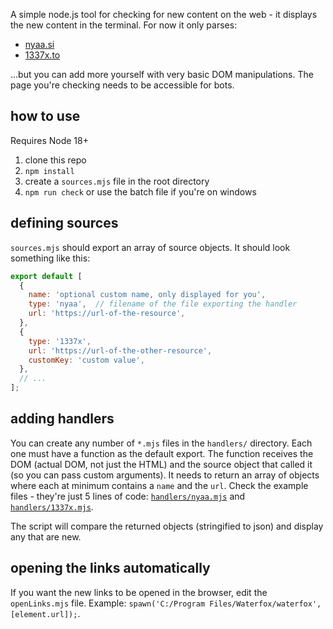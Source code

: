 A simple node.js tool for checking for new content on the web - it displays the new content in the terminal. For now it only parses:
- [nyaa.si](https://nyaa.si/)
- [1337x.to](https://1337x.to/)

...but you can add more yourself with very basic DOM manipulations. 
The page you're checking needs to be accessible for bots.

## how to use
Requires Node 18+
1. clone this repo
2. `npm install`
3. create a `sources.mjs` file in the root directory
4. `npm run check` or use the batch file if you're on windows

## defining sources
`sources.mjs` should export an array of source objects. It should look something like this:
```js
export default [
  {
    name: 'optional custom name, only displayed for you',
    type: 'nyaa',  // filename of the file exporting the handler
    url: 'https://url-of-the-resource',
  },
  {
    type: '1337x',
    url: 'https://url-of-the-other-resource',
    customKey: 'custom value',
  },
  // ...
];

```

## adding handlers
You can create any number of `*.mjs` files in the `handlers/` directory. Each one must have a function as the default export. The function receives the DOM (actual DOM, not just the HTML) and the source object that called it (so you can pass custom arguments). It needs to return an array of objects where each at minimum contains a `name` and the `url`. Check the example files - they're just 5 lines of code: [`handlers/nyaa.mjs`](https://github.com/weterynarzfred/curl-compare/blob/master/handlers/nyaa.mjs) and [`handlers/1337x.mjs`](https://github.com/weterynarzfred/curl-compare/blob/master/handlers/1337x.mjs).

The script will compare the returned objects (stringified to json) and display any that are new.

## opening the links automatically
If you want the new links to be opened in the browser, edit the `openLinks.mjs` file. Example: `spawn('C:/Program Files/Waterfox/waterfox', [element.url]);`.